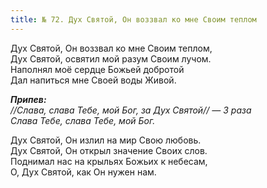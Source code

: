 ```yaml
---
title: № 72. Дух Святой, Он воззвал ко мне Своим теплом
---
```


Дух Святой, Он воззвал ко мне Своим теплом,  
Дух Святой, освятил мой разум Своим лучом.  
Наполнял моё сердце Божьей добротой  
Дал напиться мне Своей воды Живой. 

*__Припев:__  
//Слава, слава Тебе, мой Бог, за Дух Святой// — 3 раза  
Cлава Тебе, слава Тебе, мой Бог.*

Дух Святой, Он излил на мир Свою любовь.  
Дух Святой, Он открыл значение Своих слов.  
Поднимал нас на крыльях Божьих к небесам,  
О, Дух Святой, как Он нужен нам.
